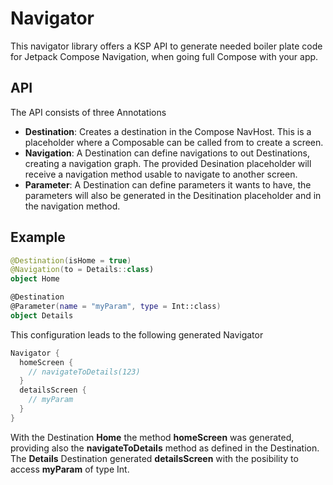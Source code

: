 # Navigator

This navigator library offers a KSP API to generate needed boiler plate code for Jetpack Compose Navigation, when going full Compose with your app.

## API

The API consists of three Annotations
- **Destination**: Creates a destination in the Compose NavHost. This is a placeholder where a Composable can be called from to create a screen.
- **Navigation**: A Destination can define navigations to out Destinations, creating a navigation graph. The provided Desination placeholder will receive a navigation method usable to navigate to another screen.
- **Parameter**: A Destination can define parameters it wants to have, the parameters will also be generated in the Desitination placeholder and in the navigation method.

## Example

```Kotlin
@Destination(isHome = true)
@Navigation(to = Details::class)
object Home

@Destination
@Parameter(name = "myParam", type = Int::class)
object Details
```

This configuration leads to the following generated Navigator

```Kotlin
Navigator {
  homeScreen {
    // navigateToDetails(123)
  }
  detailsScreen {
    // myParam
  }
}
```

With the Destination **Home** the method **homeScreen** was generated, providing also the **navigateToDetails** method as defined in the Destination.
The **Details** Destination generated **detailsScreen** with the posibility to access **myParam** of type Int.
